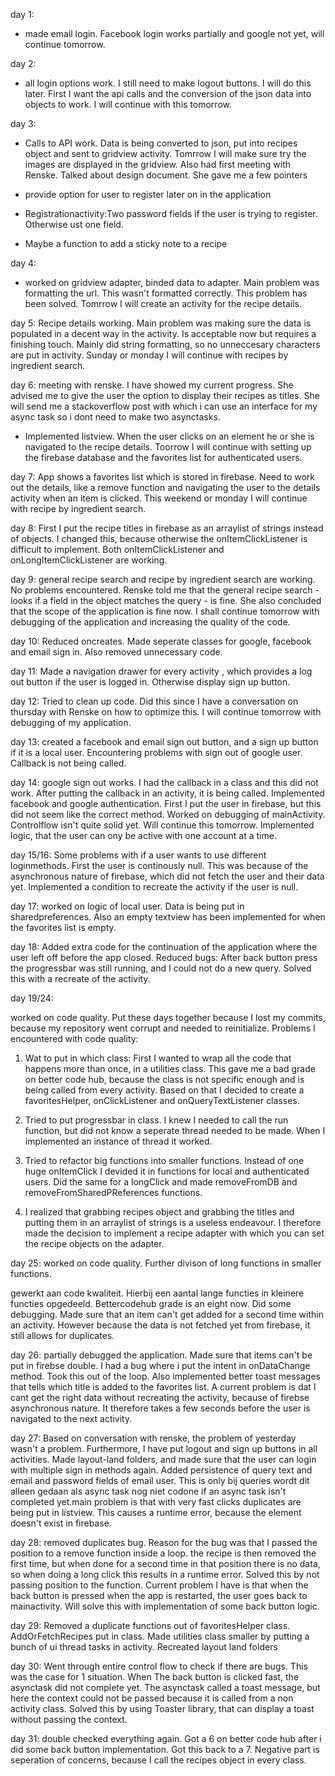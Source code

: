 day 1: 
- made email login. Facebook login works partially and google not yet, will continue tomorrow. 

day 2: 
- all login options work. I still need to make logout buttons. I will do this later. First I want the api calls and the conversion of the json data into objects to work. I will continue with this tomorrow.

day 3: 
- Calls to API work. Data is being converted to json, put into recipes object and sent to gridview activity. Tomrrow I will make sure try the images are displayed in the gridview. Also had first meeting with Renske. Talked about design document. She gave me a few pointers

-	provide option for user to register later on in the application
- Registrationactivity:Two password fields if the user is trying to register. Otherwise ust one field. 
-	Maybe a function to add a sticky note to a recipe

day 4:

- worked on gridview adapter, binded data to adapter. Main problem was formatting the url. This wasn't formatted correctly. This problem has been solved. Tomrrow I will create an activity for the recipe details.

day 5: Recipe details working. Main problem was making sure the data is populated in a decent way in the activity. Is acceptable now but requires a finishing touch. Mainly did string formatting, so no unneccesary characters are put in activity. Sunday or monday I will continue with recipes by ingredient search. 

day 6: meeting with renske. I have showed my current progress. She advised me to give the user the option to display their recipes as titles. She will send me a stackoverflow post with which i can use an interface for my async task so i dont need to make two asynctasks. 

- Implemented listview. When the user clicks on an element he or she is navigated to the recipe details. Toorrow I will continue with setting up the firebase database and the favorites list for authenticated users. 

day 7: App shows a favorites list which is stored in firebase. Need to work out the details, like a remove function and navigating the user to the details activity when an item is clicked. This weekend or monday I will continue with recipe by ingredient search.


day 8: First I put the recipe titles in firebase as an arraylist of strings instead of objects. I changed this, because otherwise the onItemClickListener is difficult to implement. Both onItemClickListener and onLongItemClickListener are working. 


day 9: general recipe search and recipe by ingredient search are working. No problems encountered. Renske told me that the general recipe search - looks if a field in the object matches the query - is fine. She also concluded that the scope of the application is fine now. I shall continue tomorrow with debugging of the application and increasing the quality of the code. 


day 10: Reduced oncreates. Made seperate classes for google, facebook and email sign in. Also removed unnecessary code. 


day 11: Made a navigation drawer for every activity , which provides a log out button if the user is logged in. Otherwise display sign up button. 

day 12: Tried to clean up code. Did this since I have a conversation on thursday with Renske on how to optimize this. I will continue tomorrow with debugging of my application.
 

day 13: created a facebook and email sign out button, and a sign up button if it is a local user. Encountering problems with sign out of google user. Callback is not being called. 


day 14: google sign out works. I had the callback in a class and this did not work. After putting the callback in an activity, it is being called. Implemented facebook and google authentication. First I put the user in firebase, but this did not seem like the correct method. Worked on debugging of mainActivity. Controlflow isn't quite solid yet. Will continue this tomorrow. Implemented logic, that the user can ony be active with one account at a time. 


day 15/16: Some problems with if a user wants to use different loginmethods. First the user is continously null. This was because of the asynchronous nature of firebase, which did not fetch the user and their data yet. Implemented a condition to recreate the activity if the user is null.

day 17: worked on logic of local user. Data is being put in sharedpreferences. Also an empty textview has been implemented for when the favorites list is empty. 

day 18: Added extra code for the continuation of the application where the user left off before the app closed. Reduced bugs: After back button press the progressbar was still running, and I could not do a new query. Solved this with a recreate of the activity. 


day 19/24:

worked on code quality. Put these days together because I lost my commits, because my repository went corrupt and needed to reinitialize. Problems I encountered with code quality:

1. Wat to put in which class: First I wanted to wrap all the code that happens more than once, in a utilities class. This gave me a bad grade on better code hub, because the class is not specific enough and is being called from every activity. Based on that I decided to create a favoritesHelper, onClickListener and onQueryTextListener classes. 

2. Tried to put progressbar in class. I knew I needed to call the run function, but did not know a seperate thread needed to be made. When I implemented an instance of thread it worked. 


3. Tried to refactor big functions into smaller functions. Instead of one huge onItemClick I devided it in functions for local and authenticated users. Did the same for a longClick and made removeFromDB and removeFromSharedPReferences functions. 


4. I realized that grabbing recipes object and grabbing the titles and putting them in an arraylist of strings is a useless endeavour. I therefore made the decision to implement a recipe adapter with which you can set the recipe objects on the adapter.

day 25: worked on code quality. Further divison of long functions in smaller functions. 

gewerkt aan code kwaliteit. Hierbij een aantal lange functies in kleinere functies opgedeeld. Bettercodehub grade is an eight now. Did some debugging. Made sure that an item can't get added for a second time within an activity. However because the data is not fetched yet from firebase, it still allows for duplicates. 


day 26: partially debugged the application. Made sure that items can't be put in firebse double. I had a bug where i put the intent in onDataChange method. Took this out of the loop. Also implemented better toast messages that tells which title is added to the favorites list. A current problem is dat I cant get the right data without recreating the activity, because of firebse asynchronous nature. It therefore takes a few seconds before the user is navigated to the next activity. 


day 27: Based on conversation with renske, the problem of yesterday wasn't a problem. Furthermore, I have put logout and sign up buttons in all activities. Made layout-land folders, and made sure that the user can login with multiple sign in methods again. Added persistence of query text and email and password fields of email user. This is only bij queries wordt dit alleen gedaan als async task nog niet codone if an async task isn't completed yet.main problem is that with very fast clicks duplicates are being put in listview. This causes a runtime error, because the element doesn't exist in firebase. 


day 28: removed duplicates bug. Reason for the bug was that I passed the position to a remove function inside a loop. the recipe is then removed the first time, but when done for a second time in that position there is no data, so when doing a long click this results in a runtime error. Solved this by not passing position to the function. Current problem I have is that when the back button is pressed when the app is restarted, the user goes back to mainactivity. Will solve this with implementation of some back button logic. 


day 29: Removed a duplicate functions out of favoritesHelper class. AddOrFetchRecipes put in class. Made utilities class smaller by putting a bunch of ui thread tasks in activity. Recreated layout land folders

day 30: Went through entire control flow to check if there are bugs. This was the case for 1 situation. When The back button is clicked fast, the asynctask did not complete yet. The asynctask called a toast message, but here the context could not be passed because it is called from a non activity class. Solved this by using Toaster library, that can display a toast without passing the context. 


day 31: double checked everything again. Got a 6 on better code hub after i did some back button implementation. Got this back to a 7. Negative part is seperation of concerns, because I call the recipes object in every class. 

